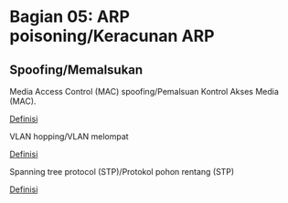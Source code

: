 # Bagian 05: ARP poisoning/Keracunan ARP

## Spoofing/Memalsukan

Media Access Control (MAC) spoofing/Pemalsuan Kontrol Akses Media (MAC).

[Definisi](../definitions/definitions_M.md#media-access-control-address-spoofing)

VLAN hopping/VLAN melompat

[Definisi](../definitions/definitions_V.md#vlan-hopping)

Spanning tree protocol (STP)/Protokol pohon rentang (STP)

[Definisi](../definitions/definitions_S.md#spanning-tree-protocol)
